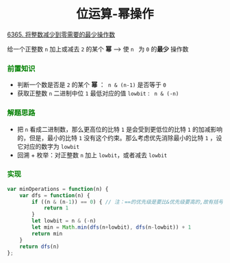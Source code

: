 # <center>位运算-幂操作

[6365. 将整数减少到零需要的最少操作数](https://leetcode.cn/problems/minimum-operations-to-reduce-an-integer-to-0/)

给一个正整数 `n` 加上或减去 `2` 的某个 **幂** -->  使 ``n `` 为 ``0`` 的**最少** 操作数

### <font color = 'green'>前置知识</font>

* 判断一个数是否是 `2` 的某个 **幂**  ：`` n & (n-1)`` 是否等于 ``0``
* 获取正整数 ``n`` 二进制中位 ``1`` 最低对应的值 ``lowbit`` : `` n & (-n)``

### <font color = 'green'>解题思路</font>

* 把 ``n`` 看成二进制数，那么更高位的比特 ``1`` 是会受到更低位的比特 ``1``  的加减影响的，但是，最小的比特 ``1`` 没有这个约束。那么考虑优先消除最小的比特 ``1`` ，设它对应的数字为 ``lowbit``
* 回溯 + 枚举：对正整数 ``n`` 加上 ``lowbit``，或者减去 ``lowbit``

### <font color = 'green'>实现</font>

```javascript
var minOperations = function(n) {
    var dfs = function(n) {
        if ((n & (n-1)) == 0) { // 注：==的优先级是要比&优先级要高的,故有括号
            return 1
        }
        let lowbit = n & (-n)
        let min = Math.min(dfs(n+lowbit), dfs(n-lowbit)) + 1
        return min
    }
    return dfs(n)
};
```


